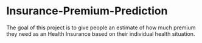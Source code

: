 # Insurance-Premium-Prediction
The goal of this project is to give people an estimate of how much premium they need as an Health Insurance based on their individual health situation.
